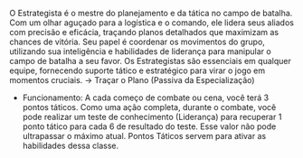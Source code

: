 O Estrategista é o mestre do planejamento e da tática no campo de batalha. Com um olhar aguçado para a logística e o comando, ele lidera seus aliados com precisão e eficácia, traçando planos detalhados que maximizam as chances de vitória. Seu papel é coordenar os movimentos do grupo, utilizando sua inteligência e habilidades de liderança para manipular o campo de batalha a seu favor. Os Estrategistas são essenciais em qualquer equipe, fornecendo suporte tático e estratégico para virar o jogo em momentos cruciais.
-> Traçar o Plano (Passiva da Especialização)
- Funcionamento: A cada começo de combate ou cena, você terá 3 pontos táticos. Como uma ação completa, durante o combate, você pode realizar um teste de conhecimento (Liderança) para recuperar 1 ponto tático para cada 6 de resultado do teste. Esse valor não pode ultrapassar o máximo atual. Pontos Táticos servem para ativar as habilidades dessa classe.
